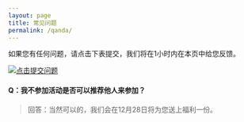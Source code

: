 ```yaml
---
layout: page
title: 常见问题
permalink: /qanda/
---
```


如果您有任何问题，请点击下表提交，我们将在1小时内在本页中给您反馈。

[![点击提交问题](http://77fm42.com1.z0.glb.clouddn.com/web-qa.png)](mailto:ceo@runwith.cc)

#### Q：我不参加活动是否可以推荐他人来参加？

> 回答：当然可以的，我们会在12月28日将为您送上福利一份。